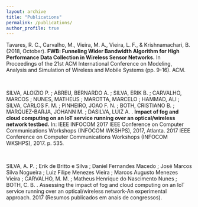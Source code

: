 ```yaml
---
layout: archive
title: "Publications"
permalink: /publications/
author_profile: true
---
```


Tavares, R. C., Carvalho, M., Vieira, M. A., Vieira, L. F., & Krishnamachari, B. (2018, October). <b>FWB: Funneling Wider Bandwidth Algorithm for High Performance Data Collection in Wireless Sensor Networks.</b> In Proceedings of the 21st ACM International Conference on Modeling, Analysis and Simulation of Wireless and Mobile Systems (pp. 9-16). ACM.

<br/>

SILVA, ALOIZIO P. ; ABREU, BERNARDO A. ; SILVA, ERIK B. ; CARVALHO, MARCOS ; NUNES, MATHEUS ; MAROTTA, MARCELO ; HAMMAD, ALI ; SILVA, CARLOS F. M. ; PINHEIRO, JOAO F. N. ; BOTH, CRISTIANO B. ; MARQUEZ-BARJA, JOHANN M. ; DASILVA, LUIZ A. . <b>Impact of fog and cloud computing on an IoT service running over an optical/wireless network testbed.</b> In: IEEE INFOCOM 2017 IEEE Conference on Computer Communications Workshops (INFOCOM WKSHPS), 2017, Atlanta. 2017 IEEE Conference on Computer Communications Workshops (INFOCOM WKSHPS), 2017. p. 535. 

<br/>

SILVA, A. P. ; Erik de Britto e Silva ; Daniel Fernandes Macedo ; José Marcos Silva Nogueira ; Luiz Filipe Menezes Vieira ; Marcos Augusto Menezes Vieira ; CARVALHO, M. M. ; Matheus Henrique do Nascimento Nunes ; BOTH, C. B. . Assessing the impact of fog and cloud computing on an IoT service running over an optical/wireless network-An experimental approach. 2017 (Resumos publicados em anais de congressos).



